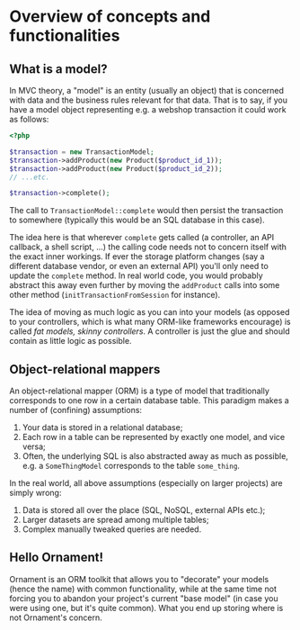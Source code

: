 # Overview of concepts and functionalities

## What is a model?
In MVC theory, a "model" is an entity (usually an object) that is concerned with
data and the business rules relevant for that data. That is to say, if you have
a model object representing e.g. a webshop transaction it could work as follows:

```php
<?php

$transaction = new TransactionModel;
$transaction->addProduct(new Product($product_id_1));
$transaction->addProduct(new Product($product_id_2));
// ...etc.

$transaction->complete();
```

The call to `TransactionModel::complete` would then persist the transaction to
somewhere (typically this would be an SQL database in this case).

The idea here is that wherever `complete` gets called (a controller, an API
callback, a shell script, ...) the calling code needs not to concern itself
with the exact inner workings. If ever the storage platform changes (say a
different database vendor, or even an external API) you'll only need to update
the `complete` method. In real world code, you would probably abstract this
away even further by moving the `addProduct` calls into some other method
(`initTransactionFromSession` for instance).

The idea of moving as much logic as you can into your models (as opposed to your
controllers, which is what many ORM-like frameworks encourage) is called
*fat models, skinny controllers*. A controller is just the glue and should
contain as little logic as possible.

## Object-relational mappers
An object-relational mapper (ORM) is a type of model that traditionally
corresponds to one row in a certain database table. This paradigm makes a
number of (confining) assumptions:

1. Your data is stored in a relational database;
2. Each row in a table can be represented by exactly one model, and vice versa;
3. Often, the underlying SQL is also abstracted away as much as possible, e.g.
   a `SomeThingModel` corresponds to the table `some_thing`.

In the real world, all above assumptions (especially on larger projects) are
simply wrong:

1. Data is stored all over the place (SQL, NoSQL, external APIs etc.);
2. Larger datasets are spread among multiple tables;
3. Complex manually tweaked queries are needed.

## Hello Ornament!
Ornament is an ORM toolkit that allows you to "decorate" your models (hence the
name) with common functionality, while at the same time not forcing you to
abandon your project's current "base model" (in case you were using one, but
it's quite common). What you end up storing where is not Ornament's concern.

